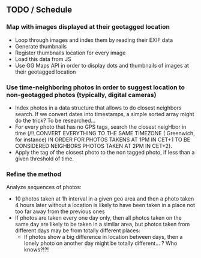## TODO / Schedule

### Map with images displayed at their geotagged location

- Loop through images and index them by reading their EXIF data
- Generate thumbnails
- Register thumbnails location for every image
- Load this data from JS
- Use GG Maps API in order to display dots and thumbnails of images at their geotagged location


### Use time-neighboring photos in order to suggest location to non-geotagged photos (typically, digital cameras)

- Index photos in a data structure that allows to do closest neighbors search. If we convert dates into timestamps, a simple 
sorted array might do the trick? To be researched...
- For every photo that has no GPS tags, search the closest neigHbor in time (/!\ CONVERT EVERYTHING TO THE SAME TIMEZONE (
Greenwich, for instance) IN ORDER FOR PHOTOS TAKENS AT 1PM IN CET+1 TO BE CONSIDERED NEIGHBORS PHOTOS TAKEN AT 2PM IN CET+2).
- Apply the tag of the closest photo to the non tagged photo, if less than a given threshold of time. 


### Refine the method

Analyze sequences of photos: 
- 10 photos taken at 1h interval in a given geo area and then a photo taken 4 hours later 
without a location is likely to have been taken in a place not too far away from the previous ones
- If photos are taken every one day only, then all photos taken on the same day are likely to be taken in a similar area, but
photos taken from different days may be from totally different places:
    - If photos show a big difference in location between days, then a lonely photo on another day might be totally 
    different... ? Who knows?!?!
